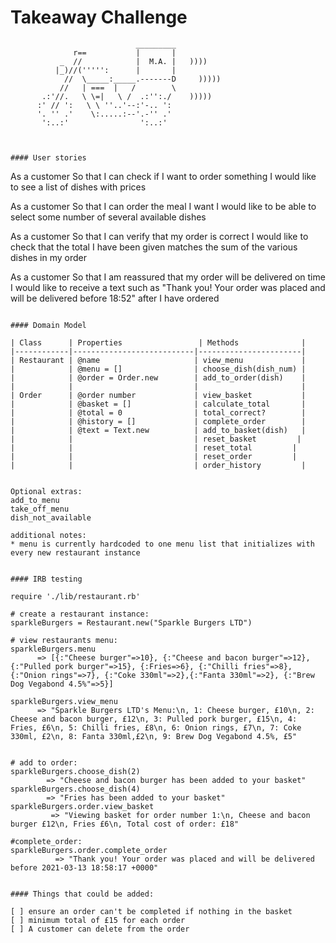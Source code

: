 Takeaway Challenge
==================
```
                            _________
              r==           |       |
           _  //            |  M.A. |   ))))
          |_)//(''''':      |       |
            //  \_____:_____.-------D     )))))
           //   | ===  |   /        \
       .:'//.   \ \=|   \ /  .:'':./    )))))
      :' // ':   \ \ ''..'--:'-.. ':
      '. '' .'    \:.....:--'.-'' .'
       ':..:'                ':..:'



#### User stories
```
As a customer
So that I can check if I want to order something
I would like to see a list of dishes with prices

As a customer
So that I can order the meal I want
I would like to be able to select some number of several available dishes

As a customer
So that I can verify that my order is correct
I would like to check that the total I have been given matches the sum of the various dishes in my order

As a customer
So that I am reassured that my order will be delivered on time
I would like to receive a text such as "Thank you! Your order was placed and will be delivered before 18:52" after I have ordered
```

#### Domain Model

| Class      | Properties                 | Methods              |
|------------|---------------------------|-----------------------|
| Restaurant | @name                     | view_menu             |
|            | @menu = []                | choose_dish(dish_num) |
|            | @order = Order.new        | add_to_order(dish)    |
|            |                           |                       |
| Order      | @order number             | view_basket           |
|            | @basket = []              | calculate_total       |
|            | @total = 0                | total_correct?        |
|            | @history = []             | complete_order        |
|            | @text = Text.new          | add_to_basket(dish)   |
|            |                           | reset_basket         |
|            |                           | reset_total         |
|            |                           | reset_order         |
|            |                           | order_history         |


Optional extras:
add_to_menu
take_off_menu
dish_not_available

additional notes:
* menu is currently hardcoded to one menu list that initializes with every new restaurant instance


#### IRB testing

require './lib/restaurant.rb'

# create a restaurant instance:
sparkleBurgers = Restaurant.new("Sparkle Burgers LTD")

# view restaurants menu:
sparkleBurgers.menu
      => [{:"Cheese burger"=>10}, {:"Cheese and bacon burger"=>12}, {:"Pulled pork burger"=>15}, {:Fries=>6}, {:"Chilli fries"=>8}, {:"Onion rings"=>7}, {:"Coke 330ml"=>2},{:"Fanta 330ml"=>2}, {:"Brew Dog Vegabond 4.5%"=>5}]

sparkleBurgers.view_menu
      => "Sparkle Burgers LTD's Menu:\n, 1: Cheese burger, £10\n, 2: Cheese and bacon burger, £12\n, 3: Pulled pork burger, £15\n, 4: Fries, £6\n, 5: Chilli fries, £8\n, 6: Onion rings, £7\n, 7: Coke 330ml, £2\n, 8: Fanta 330ml,£2\n, 9: Brew Dog Vegabond 4.5%, £5"


# add to order:
sparkleBurgers.choose_dish(2)
        => "Cheese and bacon burger has been added to your basket"
sparkleBurgers.choose_dish(4)
        => "Fries has been added to your basket"
sparkleBurgers.order.view_basket
         => "Viewing basket for order number 1:\n, Cheese and bacon burger £12\n, Fries £6\n, Total cost of order: £18"

#complete_order:
sparkleBurgers.order.complete_order
          => "Thank you! Your order was placed and will be delivered before 2021-03-13 18:58:17 +0000"


#### Things that could be added:

[ ] ensure an order can't be completed if nothing in the basket
[ ] minimum total of £15 for each order
[ ] A customer can delete from the order
